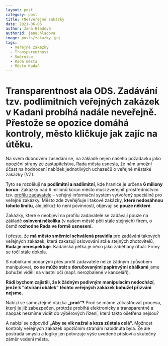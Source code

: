 ```yaml
---
layout: post
category: post
title: (Ne)veřejné zakázky 
date: 2021-06-06
author: Jana Hladová
authorId: jana.hladova
image: posts/zakazky.jpg
tags:
  - Veřejné zakázky
  - Transparentnost
  - Směrnice
  - Rada města
  - Město Kadaň
---
```



# Transparentnost ala ODS. Zadávání tzv. podlimitních veřejných zakázek v Kadani probíhá nadále neveřejně. Přestože se opozice domáhá kontroly, město kličkuje jak zajíc na útěku. 

Na svém dubnovém zasedání se, na základě nejen našeho požadavku jako opoziční strany ze zastupitelstva, Rada města usnesla, že nám umožní účast na hodnocení nabídek jednotlivých uchazečů o veřejné městské zakázky (VZ). 

Tyto se rozdělují na **podlimitní a nadlimitní**, kde hranice je určena **6 miliony korun.** 
Zakázky nad 6 miliónů korun město musí zveřejnit prostřednictvím tzv. [profilu zadavatele](https://www.mesto-kadan.cz/cs/mestsky-urad/verejne-zakazky-5/) – veřejný informační systém vytvořený speciálně pro veřejné zakázky. Město zde zveřejňuje i takové zakázky, **které nedosáhnou tohoto limitu**, ale jelikož to není povinností, objevují se **pouze některé**.

Zakázky, které e neobjeví na profilu zadavatele se zadávají pouze na základě **oslovení několika** (v našem městě pěti stále stejných) firem, o čemž **rozhodne Rada ve formě usnesení.**

I přesto, že **má město směrnicí schválená pravidla** pro zadávání takových veřejných zakázek, která zakazují oslovování stále stejných zhotovitelů, **Rada je nerespektuje**. Kadaňská pětka je něco jako zaběhaný rituál. Firmy se točí stále dokola. 

S nabídkami podanými přes profil zadavatele nelze žádným způsobem manipulovat, **co se může stát s doručovanými papírovými obálkami** jsme bohužel viděli na vlastní oči (např. nerozbalené v kanceláři). 

**Rádi bychom zajistili, že k žádným podivným manipulacím nedochází, jenže k "otvírání obálek" těchto veřejných zakázek bohužel přizváni nejsme.**

Nabízí se samozřejmě otázka **„proč“?** 
Proč se máme zúčastňovat procesu, který je již zabezpečen, protože probíhá elektronicky a transparentně a naopak nesmíme vidět do výběrových řízení, která takto ošetřena nejsou? 

A nabízí se odpověď **„Aby se vlk nažral a koza zůstala celá“.** 
Možnost kontroly veřejných zakázek opozičním stranám nabídnuta byla. Že ale postrádá smyslu a logiky jen potvrzuje výše uvedené přísloví a skutečný záměr vedení města.


